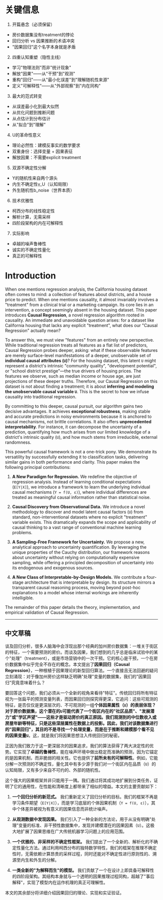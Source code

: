 # 关键信息



  1. 开篇悬念（必须保留）

  - 房价数据集没有treatment的悖论
  - 回归分析 vs 因果推断的术语冲突
  - "因果回归"这个名字本身就是矛盾

  2. 四重认知重塑（隐性主线）

  - 学习"物理法则"而非"统计现象"
  - 解放"因果"——从"干预"到"观测"
  - 重构"回归"——从"最小化误差"到"理解随机性来源"
  - 定义"可解释性"——从"外部观察"到"内在同构"

  3. 最大的范式转变

  - 从误差最小化到最大似然
  - 从优化问题到推断问题
  - 从点估计到分布估计
  - 从"拟合"到"理解"

  4. U的革命性意义

  - 理论必然性：建模反事实的数学要求
  - 双重身份：选择变量 + 因果表征
  - 解放因果：不需要explicit treatment

  5. 双源不确定性分解

  - Y的随机性来自两个源头
  - 内生不确定性γ_U（认知局限）
  - 外生随机性b_noise（世界本质）

  6. 技术优雅性

  - 柯西分布的线性稳定性
  - 解析计算，无需采样
  - 四阶段架构的内在可解释性

  7. 实际影响

  - 卓越的噪声鲁棒性
  - 诚实的不确定性量化
  - 真正的可解释性


# Introduction

When one mentions regression analysis, the California housing dataset often comes to mind: a collection of features about districts, and a house price to predict. When one mentions causality, it almost invariably involves a "treatment" from a clinical trial or a marketing campaign. Its core lies in an intervention, a concept seemingly absent in the housing dataset. This paper introduces **Causal Regression**, a novel regression algorithm rooted in causality. An immediate and unavoidable question arises: for a dataset like California housing that lacks any explicit "treatment", what does our "Causal Regression" actually mean?

To answer this, we must view "features" from an entirely new perspective. While traditional regression treats all features as a flat list of predictors, Causal Regression probes deeper, asking: what if these observable features are merely surface-level manifestations of a deeper, unobservable set of **individual causal attributes (`U`)**? For the housing dataset, this latent `U` might represent a district's intrinsic "community quality", "development potential", or "school district prestige"—the true drivers of housing prices. The features we observe, such as median income or house age, are just projections of these deeper truths. Therefore, our Causal Regression on this dataset is not about finding a treatment; it is about **inferring and modeling the unobservable causal variable `U`**. This is the secret to how we infuse causality into traditional regression.

By committing to this deeper, causal pursuit, our algorithm gains two decisive advantages. It achieves **exceptional robustness**, making stable and accurate predictions in noisy environments because it is anchored to causal mechanisms, not brittle correlations. It also offers **unprecedented interpretability**. For instance, it can decompose the uncertainty of a prediction, quantifying how much arises from our limited knowledge of a district's intrinsic quality (`U`), and how much stems from irreducible, external randomness.

This powerful causal framework is not a one-trick pony. We demonstrate its versatility by successfully extending it to classification tasks, delivering similar gains in both performance and clarity. This paper makes the following principal contributions:

1.  **A New Paradigm for Regression.** We redefine the objective of regression analysis. Instead of learning conditional expectations (`E[Y|X]`), we introduce a framework to learn the underlying individual causal mechanisms (`Y = f(U, ε)`), where individual differences are treated as meaningful causal information rather than statistical noise.

2.  **Causal Discovery from Observational Data.** We introduce a novel methodology to discover and model latent causal factors (`U`) from standard, non-interventional datasets where no explicit "treatment" variable exists. This dramatically expands the scope and applicability of causal thinking to a vast range of conventional machine learning problems.

3.  **A Sampling-Free Framework for Uncertainty.** We propose a new, analytical approach to uncertainty quantification. By leveraging the unique properties of the Cauchy distribution, our framework reasons about uncertainty without relying on computationally expensive sampling, while offering a principled decomposition of uncertainty into its endogenous and exogenous sources.

4.  **A New Class of Interpretable-by-Design Models.** We contribute a four-stage architecture that is interpretable by design. Its structure mirrors a transparent causal reasoning process, moving beyond post-hoc explanations to a model whose internal workings are inherently intelligible.

The remainder of this paper details the theory, implementation, and empirical validation of Causal Regression.

---

## 中文草稿

谈及回归分析，很多人脑海中会浮现出那个经典的加州房价数据集：一堆关于街区的特征，一个需要预测的房价。而谈及因果，我们想到的几乎总是临床试验中的某个"处理"（treatment），或是市场营销中的一次干预。它的核心是干预，一个在房价数据集中似乎完全不存在的概念。本文提出了**因果回归（Causal Regression）**，一种根植于因果理论的新型回归算法。一个直接且无法回避的疑问立刻涌现：对于像加州房价这样缺乏明确"处理"变量的数据集，我们的"因果回归"究竟意味着什么？

要回答这个问题，我们必须从一个全新的视角来看待"特征"。传统回归将所有特征视为一张扁平的预测变量列表，而因果回归则探究得更深，它追问：这些可观测的特征，是否仅仅是更深层次的、不可观测的一组**个体因果属性（`U`）**的表层体现？对于房价数据集，这个潜在的`U`可能代表了一个街区内在的"社区品质"、"发展潜力"或"学区声望"——这些才是驱动房价的真正原因。我们观测到的中位数收入或房屋年龄等特征，只是这些深层属性在数据上的投影。因此，我们对该数据集进行的"因果回归"，其目的不是寻找一个处理变量，而是在于**推断和建模那个看不见的因果变量`U`**。这，就是我们将因果思想注入传统回归的秘密。

正因为我们致力于这一更深层次的因果追求，我们的算法获得了两大决定性的优势。它实现了**卓越的鲁棒性**，能在噪声环境中做出稳定而准确的预测，因为它锚定的是因果机制，而非脆弱的相关性。它也提供了**前所未有的可解释性**。例如，它能分解一次预测的不确定性，量化其中有多少源于我们对一个街区内在品质（`U`）的认知局限，又有多少来自不可约的、外部的随机性。

这个强大的因果框架并非只能用于一隅。我们通过将其成功地扩展到分类任务，证明了它的通用性，在性能和清晰度上都带来了相似的增益。本文的主要贡献如下：

1.  **一个回归分析的新范式。** 我们重新定义了回归分析的目标。我们的框架不再是学习条件期望（`E[Y|X]`），而是学习底层的个体因果机制（`Y = f(U, ε)`），其中个体差异被视为有意义的因果信息而非统计噪声。

2.  **从观测数据中发现因果。** 我们引入了一种全新的方法论，用于从没有明确"处理"变量的标准、非干预性数据集中，发现并建模潜在的因果因素（`U`）。这极大地扩展了因果思维在广大传统机器学习问题上的应用范围。

3.  **一个优雅的、非采样的不确定性框架。** 我们提出了一个全新的、解析化的不确定性量化方法。通过利用柯西分布的独特数学特性，我们的框架在推理不确定性时，无需依赖计算昂贵的采样过程，同时还能对不确定性进行原则性的、溯源至内生和外生的分解。

4.  **一类全新的"为解释而生"的模型。** 我们贡献了一个在设计上即具备可解释性的四阶段架构。其结构本身就与一个透明的因果推理过程同构，超越了"事后解释"，实现了模型内在运作机理的真正可理解性。

本文的其余部分将详细介绍因果回归的理论、实现和实证验证。